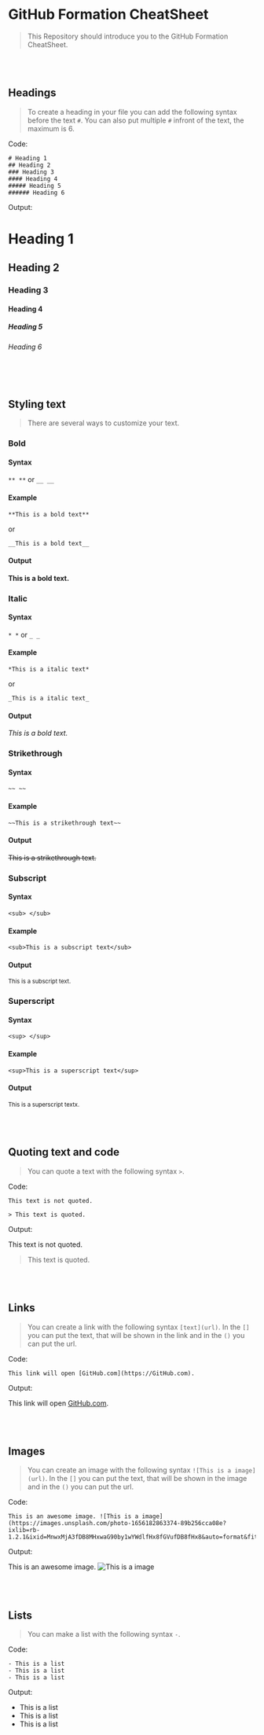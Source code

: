 # GitHub Formation CheatSheet

> This Repository should introduce you to the GitHub Formation CheatSheet.


<br/><br/>


## Headings

> To create a heading in your file you can add the following syntax before the text `#`. You can also put multiple `#` infront of the text, the maximum is 6.


Code:

```
# Heading 1
## Heading 2
### Heading 3
#### Heading 4
##### Heading 5
###### Heading 6
```


Output:

# Heading 1
## Heading 2
### Heading 3
#### Heading 4
##### Heading 5
###### Heading 6


<br/><br/>


## Styling text

> There are several ways to customize your text.


### Bold

#### Syntax

`** **` or `__ __`

#### Example

`**This is a bold text**`

or

`__This is a bold text__`

#### Output

**This is a bold text.**


### Italic

#### Syntax

`* *` or `_ _`

#### Example

`*This is a italic text*`

or

`_This is a italic text_`

#### Output

*This is a bold text.*


### Strikethrough

#### Syntax

`~~ ~~`

#### Example

`~~This is a strikethrough text~~`

#### Output

~~This is a strikethrough text.~~


### Subscript

#### Syntax

`<sub> </sub>`

#### Example

`<sub>This is a subscript text</sub>`

#### Output

<sub>This is a subscript text.</sub>


### Superscript

#### Syntax

`<sup> </sup>`

#### Example

`<sup>This is a superscript text</sup>`

#### Output

<sup>This is a superscript textx.</sup>


<br/><br/>


## Quoting text and code

> You can quote a text with the following syntax `>`.


Code:

```
This text is not quoted.

> This text is quoted.
```


Output:

This text is not quoted.

> This text is quoted.


<br/><br/>


## Links

> You can create a link with the following syntax `[text](url)`. In the `[]` you can put the text, that will be shown in the link and in the `()` you can put the url.


Code:

```
This link will open [GitHub.com](https://GitHub.com).
```

Output:

This link will open [GitHub.com](https://GitHub.com).


<br/><br/>


## Images

> You can create an image with the following syntax `![This is a image](url)`. In the `[]` you can put the text, that will be shown in the image and in the `()` you can put the url.


Code:

```
This is an awesome image. ![This is a image](https://images.unsplash.com/photo-1656182863374-89b256cca08e?ixlib=rb-1.2.1&ixid=MnwxMjA3fDB8MHxwaG90by1wYWdlfHx8fGVufDB8fHx8&auto=format&fit=crop&w=687&q=80)
```

Output:

This is an awesome image. ![This is a image](https://images.unsplash.com/photo-1656182863374-89b256cca08e?ixlib=rb-1.2.1&ixid=MnwxMjA3fDB8MHxwaG90by1wYWdlfHx8fGVufDB8fHx8&auto=format&fit=crop&w=687&q=80)


<br/><br/>


## Lists

> You can make a list with the following syntax `-`.


Code:

```
- This is a list
- This is a list
- This is a list
```

Output:

- This is a list
- This is a list
- This is a list